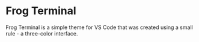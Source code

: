 # Frog Terminal

Frog Terminal is a simple theme for VS Code that was created using a small rule - a three-color interface.
